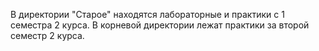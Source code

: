 В директории "Старое" находятся лабораторные и практики с 1 семестра 2 курса. В корневой директории лежат практики за второй семестр 2 курса.